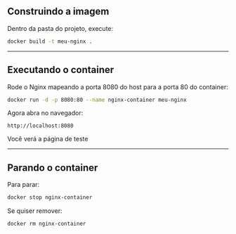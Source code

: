 ## Construindo a imagem

Dentro da pasta do projeto, execute:

```bash
docker build -t meu-nginx .
```

---

## Executando o container

Rode o Nginx mapeando a porta 8080 do host para a porta 80 do container:

```bash
docker run -d -p 8080:80 --name nginx-container meu-nginx
```

Agora abra no navegador:

```
http://localhost:8080
```

Você verá a página de teste

---

## Parando o container

Para parar:

```bash
docker stop nginx-container
```

Se quiser remover:

```bash
docker rm nginx-container
```

